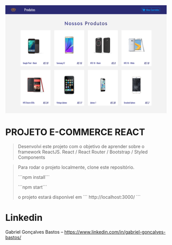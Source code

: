 <img src="./projeto-ecomerce.png">

# PROJETO E-COMMERCE REACT
> Desenvolvi este projeto com o objetivo de aprender sobre o framework ReactJS.
> React / React Router / Bootstrap / Styled Components

> <p> Para rodar o projeto localmente, clone este repositório. </p>
> <p> ```npm install``` </p>
> <p> ```npm start``` </p>
> <p>o projeto estará disponível em ``` http://localhost:3000/ ``` </p>

# Linkedin

Gabriel Gonçalves Bastos – https://www.linkedin.com/in/gabriel-goncalves-bastos/

